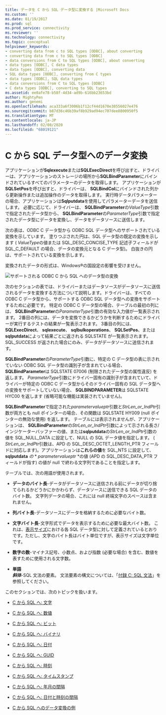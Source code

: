 ```yaml
---
title: データを C から SQL データ型に変換する |Microsoft Docs
ms.custom: ''
ms.date: 01/19/2017
ms.prod: sql
ms.prod_service: connectivity
ms.reviewer: ''
ms.technology: connectivity
ms.topic: conceptual
helpviewer_keywords:
- converting data from c to SQL types [ODBC], about converting
- converting data from c to SQL types [ODBC]
- data conversions from C to SQL types [ODBC], about converting
- data types [ODBC], C data types
- data types [ODBC], converting data
- SQL data types [ODBC], converting from C types
- data types [ODBC], SQL data types
- data conversions from C to SQL types [ODBC]
- C data types [ODBC], converting to SQL types
ms.assetid: ee0afe78-b58f-4d34-ad9b-616bb23653bd
author: MightyPen
ms.author: genemi
ms.openlocfilehash: aca333a6f3006b1f12cf44d1670e38556027e476
ms.sourcegitcommit: b87d36c46b39af8b929ad94ec707dee8800950f5
ms.translationtype: MT
ms.contentlocale: ja-JP
ms.lasthandoff: 02/08/2020
ms.locfileid: "68019121"
---
```

# <a name="converting-data-from-c-to-sql-data-types"></a>C から SQL データ型へのデータ変換
アプリケーションが**Sqlexecute**または**SQLExecDirect**を呼び出すと、ドライバーは、アプリケーションのストレージの場所から**SQLBindParameter**にバインドされているすべてのパラメーターのデータを取得します。 アプリケーションが**SQLSetPos**を呼び出すと、ドライバーは、 **SQLBindCol**にバインドされた列から更新操作または追加操作のデータを取得します。 実行時データパラメーターの場合、アプリケーションは**Sqlputdata**を使用してパラメーターデータを送信します。 必要に応じて、ドライバーは、 **SQLBindParameter**の*ValueType*引数で指定されたデータ型から、 **SQLBindParameter**の*ParameterType*引数で指定されたデータ型にデータを変換し、データをデータソースに送信します。  
  
 次の表は、ODBC C データ型から ODBC SQL データ型へのサポートされている変換を示しています。 塗りつぶされた円は、SQL データ型の既定の変換を示します ( *ValueType*の値または SQL_DESC_CONCISE_TYPE 記述子フィールドが SQL_C_DEFAULT の場合、データの変換元となる C データ型)。 白抜きの円は、サポートされている変換を示します。  
  
 変換されたデータの形式は、Windows®の国設定の影響を受けません。  
  
 ![サポートされる ODBC C から SQL へのデータ型の変換](../../../odbc/reference/appendixes/media/apd1b.gif "apd1b")  
  
 次のセクションの表では、ドライバーまたはデータソースがデータソースに送信されるデータを変換する方法について説明します。ドライバーは、すべての ODBC C データ型から、サポートする ODBC SQL データ型への変換をサポートするために必要です。 特定の ODBC C データ型の場合、テーブルの最初の列には、 **SQLBindParameter**の*ParameterType*引数の有効な入力値が一覧表示されます。 2番目の列には、データを変換できるかどうかを判断するためにドライバーが実行するテストの結果が一覧表示されます。 3番目の列には、 **SQLExecDirect**、 **sqlexecute**、 **sqlbulkoperations**、 **SQLSetPos**、または**sqlputdata**によって結果ごとに返される SQLSTATE が一覧表示されます。 SQL_SUCCESS が返された場合にのみ、データがデータソースに送信されます。  
  
 **SQLBindParameter**の*ParameterType*引数に、特定の C データ型の表に示されていない ODBC SQL データ型の識別子が含まれている場合、 **SQLBindParameter**は SQLSTATE 07006 (制限されたデータ型の属性違反) を返します。 *ParameterType*引数にドライバー固有の識別子が含まれていて、ドライバーが特定の ODBC C データ型からそのドライバー固有の SQL データ型への変換をサポートしていない場合、 **SQLBINDPARAMETER**は SQLSTATE HYC00 を返します (省略可能な機能は実装されていません)。  
  
 **SQLBindParameter**で指定された*parametervalueptr*引数と*StrLen_or_IndPtr*引数が両方とも null ポインターの場合、その関数は SQLSTATE HY009 (null ポインターの無効な使用) を返します。 テーブルには表示されませんが、アプリケーションは、 **SQLBindParameter**の*StrLen_or_IndPtr*引数によって示される長さ/インジケーターバッファーの値、または**sqlputdata**の*StrLen_or_IndPtr*引数の値を SQL_NULL_DATA に設定して、NULL の SQL データ値を指定します。 ( *StrLen_or_IndPtr*引数は、APD の SQL_DESC_OCTET_LENGTH_PTR フィールドに対応します)。アプリケーションは**これらの値**を SQL_NTS に設定して、 **sqlputdata** *の* \* *parametervalueptr* \*の値 (APD の SQL_DESC_DATA_PTR フィールドが指す) の値が null で終わる文字列であることを指定します。  
  
 テーブルでは、次の用語が使用されます。  
  
-   **データのバイト長**-データがデータソースに送信される前にデータが切り捨てられるかどうかにかかわらず、データソースに送信できる SQL データのバイト数。 文字列データの場合、これには null 終端文字のスペースは含まれません。  
  
-   **列バイト長**-データソースにデータを格納するために必要なバイト数。  
  
-   **文字バイト長**-文字形式でデータを表示するために必要な最大バイト数。 これは、[表示サイズ](../../../odbc/reference/appendixes/display-size.md)における各 SQL データ型に対して定義されているとおりです。ただし、文字のバイト長はバイト単位ですが、表示サイズは文字単位です。  
  
-   **数字の数**-マイナス記号、小数点、および指数 (必要な場合) を含む、数値を表すために使用される文字数。  
  
-   **単語**   
     ***斜体***-SQL 文法の要素。 文法要素の構文については、「[付録 C: SQL 文法](../../../odbc/reference/appendixes/appendix-c-sql-grammar.md)」を参照してください。  
  
 このセクションでは、次のトピックを扱います。  
  
-   [C から SQL へ: 文字](../../../odbc/reference/appendixes/c-to-sql-character.md)  
  
-   [C から SQL へ: 数値](../../../odbc/reference/appendixes/c-to-sql-numeric.md)  
  
-   [C から SQL へ: ビット](../../../odbc/reference/appendixes/c-to-sql-bit.md)  
  
-   [C から SQL へ: バイナリ](../../../odbc/reference/appendixes/c-to-sql-binary.md)  
  
-   [C から SQL へ: 日付](../../../odbc/reference/appendixes/c-to-sql-date.md)  
  
-   [C から SQL へ: GUID](../../../odbc/reference/appendixes/c-to-sql-guid.md)  
  
-   [C から SQL へ: 時刻](../../../odbc/reference/appendixes/c-to-sql-time.md)  
  
-   [C から SQL へ: タイムスタンプ](../../../odbc/reference/appendixes/c-to-sql-timestamp.md)  
  
-   [C から SQL へ: 年月の間隔](../../../odbc/reference/appendixes/c-to-sql-year-month-intervals.md)  
  
-   [C から SQL へ: 日付と時刻の間隔](../../../odbc/reference/appendixes/c-to-sql-day-time-intervals.md)  
  
-   [C から SQL へのデータ変換の例](../../../odbc/reference/appendixes/c-to-sql-data-conversion-examples.md)
